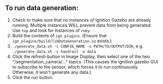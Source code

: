 ## To run data generation:

1. Check to make sure that no instances of Ignition Gazebo are already running. Multiple instances WILL prevent data from being generated. Use `top` and look for instances of `ruby`.
2. Build the contents of `ign_plugins`. (Ensure that `ign_plugins/build/libDataGeneration.so` exists.)
3. `./generate_data.sh -c CONFIG_NAME -o PATH/TO/OUTPUT/DIR`, e.g. `./generate_data.sh -c handrail -o data`
4. Click the refresh button in Image Display, then select one of the two "/segmentation_camera/..." topics. (This causes the ignition gazebo GUI to subscribe to the sensor, which forces it to run continuously. Otherwise, it won't generate any data.)
5. Click the run button.
